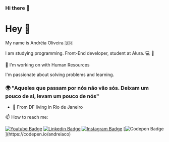 ### Hi there 👋

# Hey 👋

My name is Andréia Oliveira 🇧🇷

I am studying programming. Front-End developer, student at Alura.  💻 🥰

🔭 I'm working on with Human Resources

I'm passionate about solving problems and learning. 

### 🌍 "Aqueles que passam por nós não vão sós. Deixam um pouco de si, levam um pouco de nós" 

- 📍 From DF living in Rio de Janeiro

📫 How to reach me:

[![Youtube Badge](https://img.shields.io/badge/-Youtube-FF0000?style=flat-square&labelColor=FF0000&logo=youtube&logoColor=white&link=https://www.youtube.com/channel/UCRhKK6VrISnIWPJjYxBPKnA/videos)](https://www.youtube.com/channel/UCN0rZmt8DbJ0oX72Me8orhw) [![Linkedin Badge](https://img.shields.io/badge/-LinkedIn-blue?style=flat-square&logo=Linkedin&logoColor=white&link=https://www.linkedin.com/in/andr%C3%A9ia-oliveira-75544b18/)](https://https://www.linkedin.com/in/andr%C3%A9ia-oliveira-75544b18/) [![Instagram Badge](https://img.shields.io/badge/-Instagram-violet?style=flat-square&logo=Instagram&logoColor=white&link=https://www.instagram.com/andreia_oliveira/)](https://www.instagram.com/andreia_oliveira/) [![Codepen Badge](https://img.shields.io/badge/-Codepen-black?style=flat-square&logo=Codepen&logoColor=white&link=[https://codepen.io/andreiaco](https://codepen.io/andreiaco))](https://codepen.io/andreiaco)



